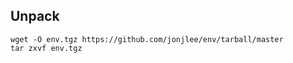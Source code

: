 Unpack
--------

    wget -O env.tgz https://github.com/jonjlee/env/tarball/master
    tar zxvf env.tgz
